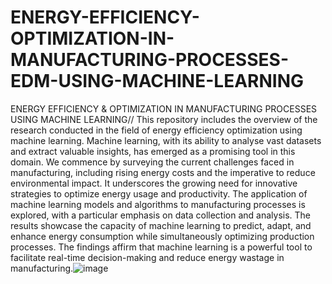 # ENERGY-EFFICIENCY-OPTIMIZATION-IN-MANUFACTURING-PROCESSES-EDM-USING-MACHINE-LEARNING
ENERGY EFFICIENCY &amp; OPTIMIZATION IN  MANUFACTURING PROCESSES USING MACHINE LEARNING//
This repository includes the overview of the research conducted in the field of energy efficiency optimization using machine learning. Machine learning, with its ability to analyse vast datasets and extract valuable insights, has emerged as a promising tool in this domain. We commence by surveying the current challenges faced in manufacturing, including rising energy costs and the imperative to reduce environmental impact. It underscores the growing need for innovative strategies to optimize energy usage and productivity. The application of machine learning models and algorithms to manufacturing processes is explored, with a particular emphasis on data collection and analysis. The results showcase the capacity of machine learning to predict, adapt, and enhance energy consumption while simultaneously optimizing production processes. The findings affirm that machine learning is a powerful tool to facilitate real-time decision-making and reduce energy wastage in manufacturing.![image](https://github.com/Xlaton25/ENERGY-EFFICIENCY-OPTIMIZATION-IN-MANUFACTURING-PROCESSES-EDM-USING-MACHINE-LEARNING/assets/102571572/fef894ed-0418-4618-b63b-9a18b8e7cfab)
